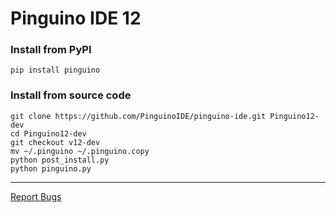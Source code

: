 Pinguino IDE 12
===============


### Install from PyPI ###
```shell
pip install pinguino
```


### Install from source code ###

```shell
git clone https://github.com/PinguinoIDE/pinguino-ide.git Pinguino12-dev
cd Pinguino12-dev
git checkout v12-dev
mv ~/.pinguino ~/.pinguino.copy
python post_install.py
python pinguino.py
```
----
[Report Bugs](https://github.com/PinguinoIDE/pinguino-ide/issues)

